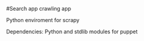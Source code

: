 #Search app crawling app

Python enviroment for scrapy

Dependencies:
Python and stdlib modules for puppet
